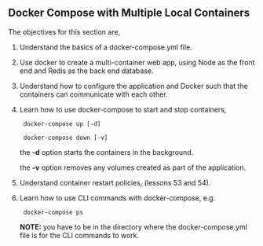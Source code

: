 ## Docker Compose with Multiple Local Containers

The objectives for this section are,

1. Understand the basics of a docker-compose.yml file.
2. Use docker to create a multi-container web app, using Node as the front end and Redis as the back end database.
3. Understand how to configure the application and Docker such that the containers can communicate with each other.
4. Learn how to use docker-compose to start and stop containers,
	
		docker-compose up [-d]
		
		docker-compose down [-v]
		
	the **-d** option starts the containers in the background.
	
	the **-v** option removes any volumes created as part of the application.

5. Understand container restart policies, (lessons 53 and 54).
6. Learn how to use CLI commands with docker-compose, e.g.

		docker-compose ps
	
	**NOTE:** you have to be in the directory where the docker-compose.yml file is for the CLI commands to work.
